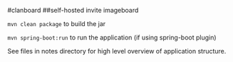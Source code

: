 #clanboard
##self-hosted invite imageboard

`mvn clean package` to build the jar

`mvn spring-boot:run` to run the application (if using spring-boot plugin)


See files in notes directory for high level overview of application structure.
